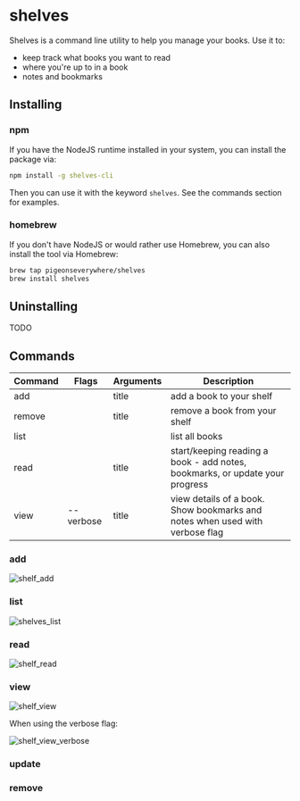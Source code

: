 # shelves

Shelves is a command line utility to help you manage your books. Use it to:
- keep track what books you want to read
- where you're up to in a book
- notes and bookmarks 


## Installing 

### npm

If you have the NodeJS runtime installed in your system, you can install the package via:
```bash
npm install -g shelves-cli
```
Then you can use it with the keyword `shelves`. See the commands section for examples.

### homebrew

If you don't have NodeJS or would rather use Homebrew, you can also install the tool via Homebrew:
```bash
brew tap pigeonseverywhere/shelves
brew install shelves
```

## Uninstalling 
TODO

## Commands 

| Command | Flags     | Arguments | Description                                                                  |
| ------- | --------- | --------- | ---------------------------------------------------------------------------- |
| add     |           | title     | add a book to your shelf                                                     |
| remove  |           | title     | remove a book from your shelf                                                |
| list    |           |           | list all books                                                               |
| read    |           | title     | start/keeping reading a book - add notes, bookmarks, or update your progress |
| view    | --verbose | title     | view details of a book. Show bookmarks and notes when used with verbose flag |


### add

![shelf_add](https://github.com/pigeonseverywhere/shelves/assets/67492876/88dd7972-6080-48a0-aab5-2f11e0c2722f)


### list

![shelves_list](https://github.com/pigeonseverywhere/shelves/assets/67492876/0faab806-6015-4bcc-a1dc-600105b182a7)


### read
![shelf_read](https://github.com/pigeonseverywhere/shelves/assets/67492876/63c05bc0-b79c-4b3e-8c31-445d6e20dff2)

### view
![shelf_view](https://github.com/pigeonseverywhere/shelves/assets/67492876/67a9fa84-c14d-4958-96ad-16748794a28d)

When using the verbose flag:

![shelf_view_verbose](https://github.com/pigeonseverywhere/shelves/assets/67492876/cc11fccf-822b-47fb-84f2-b29b716c05b2)

### update

### remove
